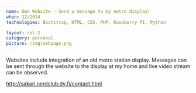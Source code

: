 ```yaml
---
name: Own Website - Send a message to my metro display!
when: 12/2014
technologies: Bootstrap, HTML, CSS, PHP, Raspberry PI, Python

layout: col-2
category: personal
picture: /img/webpage.png
---
```


Websites include integration of an old metro station display. Messages can be sent through the website to the display at my home and live video stream can be observed. 

<http://sakari.nerdclub.dy.fi/contact.html>